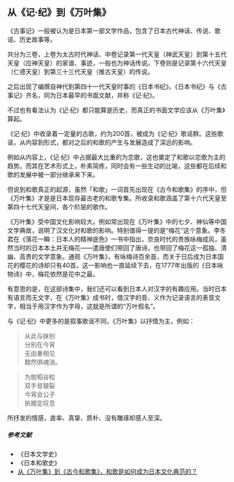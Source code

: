 ## 从《记·纪》到《万叶集》

《古事记》一般被认为是日本第一部文学作品，包含了日本古代神话、传说、歌谣、历史故事等。

共分为三卷，上卷为太古时代神话、中卷记录第一代天皇（神武天皇）到第十五代天皇（应神天皇）的家谱、事迹，一般也为神话传说。下卷则是记录第十六代天皇（仁德天皇）到第三十三代天皇（推古天皇）的传说。

之后出现了编撰自神代到第四十一代天皇时事的《日本书纪》。《日本书纪》与《古事记》齐名，同为日本最早的书面文献，并称《记·纪》。

不过也有看法认为《记·纪》都只能算是历史，而真正的书面文学应该从《万叶集》算起。

《记·纪》中收录着一定量的古歌，约为200首，被成为《记·纪》歌谣群。这些歌谣，从内容到形式，都对之后的和歌的产生与发展造成了深远的影响。

例如从内容上，《记·纪》中占据最大比重的为恋歌，这也奠定了和歌以恋歌为主的趋势。而其在艺术形式上，朴素简练，同时会有一些生动的比喻，这些都在后续和歌的发展中被一部分继承来下来。


但说到和歌真正的起源，虽然「和歌」一词首先出现在《古今和歌集》的序中，但《万叶集》才是是日本现存最古老的和歌专集。所收录和歌涵盖了第十六代天皇至第四十七代天皇间，各个阶层的歌作。

《万叶集》受中国文化影响较大。例如常出现在《万叶集》中的七夕、神仙等中国文学典故，说明了汉文化对和歌的影响。特别值得一提的是“梅花”这个意象。李冬君在《落花一瞬：日本人的精神底色》一书中指出，奈良时代的贵族咏梅成风，虽然当时的日本本土并无梅花——遣唐使们带回了唐诗，也带回了梅花这一孤独、清幽、高贵的文学意象。通观《万叶集》，有咏梅诗百余首，而关于日后成为日本国花的樱花的诗却只有40首。这一影响也一直延续下去，在1777年出版的《日本咏物诗》中，梅花依然是花中之最。

有意思的是，在这部诗集中，我们还可以看到日本人对汉字的有趣应用。当时日本有语言而无文字，在《万叶集》成书时，借汉字的音、义作为记录语言的表音文字，相当于用汉字作为字母，这就是所谓的“万叶假名”。

与《记·纪》中更多的是叙事歌谣不同，《万叶集》以抒情为主，例如：

>从此与妹别  
分别在今宵  
无由重相见  
黯然俱魂消。  


> 为脱稻谷粒  
双手皆皲裂  
今宵会公子  
执握定叹息

所抒发的情感，直率、真挚、质朴、没有雕琢却感人至深。


##### 参考文献

- 《日本文学史》
- 《日本和歌史》
- [从《万叶集》到《古今和歌集》，和歌是如何成为日本文化典范的？](https://www.douban.com/note/713235205/)
